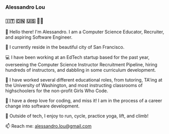 ### Alessandro Lou
### 🇮🇹 🇨🇳 🇺🇸 🏳️‍🌈


👋 Hello there! I'm Alessandro. I am a Computer Science Educator, Recruiter, and aspiring Software Engineer.

🏡 I currently reside in the beautiful city of San Francisco. 

💻 I have been working at an EdTech startup based for the past year, overseeing the Computer Science Instructor Recruitment Pipeline, hiring hundreds of instructors, and dabbling in some curriculum development.

🌱 I have worked several different educational roles, from tutoring, TA'ing at the University of Washington, and most instructing classrooms of highschoolers for the non-profit Girls Who Code.

💞️ I have a deep love for coding, and miss it! I am in the process of a career change into software development. 

🚴 Outside of tech, I enjoy to run, cycle, practice yoga, lift, and climb! 

📫 Reach me: alessandro.lou@gmail.com

<!---
alemaulou/alemaulou is a ✨ special ✨ repository because its `README.md` (this file) appears on your GitHub profile.
You can click the Preview link to take a look at your changes.
--->
